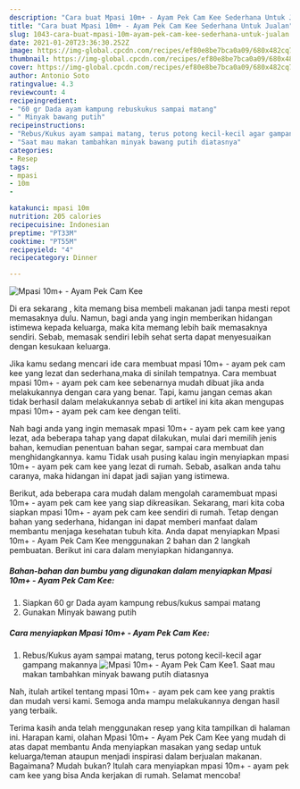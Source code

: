```yaml
---
description: "Cara buat Mpasi 10m+ - Ayam Pek Cam Kee Sederhana Untuk Jualan"
title: "Cara buat Mpasi 10m+ - Ayam Pek Cam Kee Sederhana Untuk Jualan"
slug: 1043-cara-buat-mpasi-10m-ayam-pek-cam-kee-sederhana-untuk-jualan
date: 2021-01-20T23:36:30.252Z
image: https://img-global.cpcdn.com/recipes/ef80e8be7bca0a09/680x482cq70/mpasi-10m-ayam-pek-cam-kee-foto-resep-utama.jpg
thumbnail: https://img-global.cpcdn.com/recipes/ef80e8be7bca0a09/680x482cq70/mpasi-10m-ayam-pek-cam-kee-foto-resep-utama.jpg
cover: https://img-global.cpcdn.com/recipes/ef80e8be7bca0a09/680x482cq70/mpasi-10m-ayam-pek-cam-kee-foto-resep-utama.jpg
author: Antonio Soto
ratingvalue: 4.3
reviewcount: 4
recipeingredient:
- "60 gr Dada ayam kampung rebuskukus sampai matang"
- " Minyak bawang putih"
recipeinstructions:
- "Rebus/Kukus ayam sampai matang, terus potong kecil-kecil agar gampang makannya"
- "Saat mau makan tambahkan minyak bawang putih diatasnya"
categories:
- Resep
tags:
- mpasi
- 10m
- 

katakunci: mpasi 10m  
nutrition: 205 calories
recipecuisine: Indonesian
preptime: "PT33M"
cooktime: "PT55M"
recipeyield: "4"
recipecategory: Dinner

---
```



![Mpasi 10m+ - Ayam Pek Cam Kee](https://img-global.cpcdn.com/recipes/ef80e8be7bca0a09/680x482cq70/mpasi-10m-ayam-pek-cam-kee-foto-resep-utama.jpg)

Di era  sekarang , kita memang bisa membeli makanan jadi tanpa mesti repot memasaknya dulu. Namun, bagi anda yang ingin memberikan hidangan istimewa kepada keluarga, maka kita memang lebih baik memasaknya sendiri. Sebab, memasak sendiri lebih sehat serta dapat menyesuaikan dengan kesukaan keluarga.

Jika kamu sedang mencari ide cara membuat mpasi 10m+ - ayam pek cam kee yang lezat dan sederhana,maka di sinilah tempatnya. Cara membuat mpasi 10m+ - ayam pek cam kee  sebenarnya mudah dibuat jika anda melakukannya dengan cara yang benar. Tapi, kamu jangan cemas akan tidak berhasil dalam melakukannya 
sebab di artikel ini kita akan mengupas mpasi 10m+ - ayam pek cam kee dengan teliti.  



Nah bagi anda yang ingin memasak mpasi 10m+ - ayam pek cam kee yang lezat, ada beberapa tahap yang dapat dilakukan, mulai dari memilih jenis bahan, kemudian penentuan bahan segar, sampai cara membuat dan menghidangkannya. kamu Tidak usah pusing kalau ingin menyiapkan mpasi 10m+ - ayam pek cam kee yang lezat di rumah. Sebab, asalkan anda  tahu caranya, maka hidangan ini dapat jadi sajian yang istimewa.

Berikut, ada beberapa cara mudah dalam mengolah caramembuat mpasi 10m+ - ayam pek cam kee yang siap dikreasikan. Sekarang, mari kita coba siapkan mpasi 10m+ - ayam pek cam kee sendiri di rumah. Tetap dengan bahan yang sederhana, hidangan ini dapat memberi manfaat dalam membantu menjaga kesehatan tubuh kita. Anda dapat menyiapkan Mpasi 10m+ - Ayam Pek Cam Kee menggunakan 2 bahan dan 2 langkah pembuatan. Berikut ini cara dalam menyiapkan hidangannya.

<!--inarticleads1-->

##### Bahan-bahan dan bumbu yang digunakan dalam menyiapkan Mpasi 10m+ - Ayam Pek Cam Kee:

1. Siapkan 60 gr Dada ayam kampung rebus/kukus sampai matang
1. Gunakan  Minyak bawang putih




<!--inarticleads2-->

##### Cara menyiapkan Mpasi 10m+ - Ayam Pek Cam Kee:

1. Rebus/Kukus ayam sampai matang, terus potong kecil-kecil agar gampang makannya
<img src="https://img-global.cpcdn.com/steps/f1da40d1abbebe1a/160x128cq70/mpasi-10m-ayam-pek-cam-kee-langkah-memasak-1-foto.jpg" alt="Mpasi 10m+ - Ayam Pek Cam Kee">1. Saat mau makan tambahkan minyak bawang putih diatasnya




Nah, itulah artikel tentang  mpasi 10m+ - ayam pek cam kee  yang praktis dan mudah versi kami. Semoga anda mampu melakukannya dengan hasil yang terbaik. 

Terima kasih anda telah menggunakan resep yang kita tampilkan di halaman ini. Harapan kami, olahan  Mpasi 10m+ - Ayam Pek Cam Kee yang mudah di atas dapat membantu Anda menyiapkan masakan yang sedap untuk keluarga/teman ataupun menjadi inspirasi dalam berjualan makanan. Bagaimana? Mudah bukan? Itulah cara menyiapkan mpasi 10m+ - ayam pek cam kee yang bisa Anda kerjakan di rumah. Selamat mencoba!

